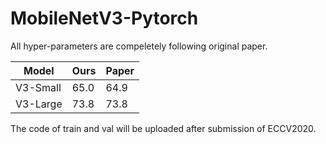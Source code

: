 # MobileNetV3-Pytorch

All hyper-parameters are compeletely following original paper.

| Model | Ours | Paper |
| ------ | ------ | ------ |
| V3-Small | 65.0 |64.9 |
| V3-Large | 73.8 |73.8 |

The code of train and val will be uploaded after submission of ECCV2020.
